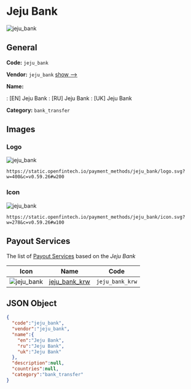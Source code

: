 
# Jeju Bank 
![jeju_bank](https://static.openfintech.io/payment_methods/jeju_bank/logo.svg?w=400&c=v0.59.26#w200)  

## General 
**Code:** `jeju_bank` 
 
**Vendor:** `jeju_bank` [show -->](/vendors/jeju_bank/) 
 
**Name:** 
 
:	[EN] Jeju Bank 
:	[RU] Jeju Bank 
:	[UK] Jeju Bank 
 
**Category:** `bank_transfer` 
 

## Images 

### Logo 
![jeju_bank](https://static.openfintech.io/payment_methods/jeju_bank/logo.svg?w=400&c=v0.59.26#w200)  

```
https://static.openfintech.io/payment_methods/jeju_bank/logo.svg?w=400&c=v0.59.26#w200
```  

### Icon 
![jeju_bank](https://static.openfintech.io/payment_methods/jeju_bank/icon.svg?w=278&c=v0.59.26#w100)  

```
https://static.openfintech.io/payment_methods/jeju_bank/icon.svg?w=278&c=v0.59.26#w100
```  

## Payout Services 
 
The list of [Payout Services](/payout-services/) based on the _Jeju Bank_ 

|Icon|Name|Code| 
|:---:|:---:|:---:| 
|![jeju_bank](https://static.openfintech.io/payout_methods/jeju_bank/icon.png?w=278&c=v0.59.26#w40) |[jeju_bank_krw](/payout-services/jeju_bank_krw/)|`jeju_bank_krw`| 
 

## JSON Object 

```json
{
  "code":"jeju_bank",
  "vendor":"jeju_bank",
  "name":{
    "en":"Jeju Bank",
    "ru":"Jeju Bank",
    "uk":"Jeju Bank"
  },
  "description":null,
  "countries":null,
  "category":"bank_transfer"
}
```  
